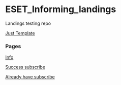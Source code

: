 # ESET_Informing_landings
Landings testing repo

[Just Template](https://grant-inna.github.io/ESET_Informing_landings/)

### Pages

[Info](https://grant-inna.github.io/ESET_Informing_landings/lp/)

[Success subscribe](https://grant-inna.github.io/ESET_Informing_landings/sub/)

[Already have subscribe](https://grant-inna.github.io/ESET_Informing_landings/alreadysub/)

